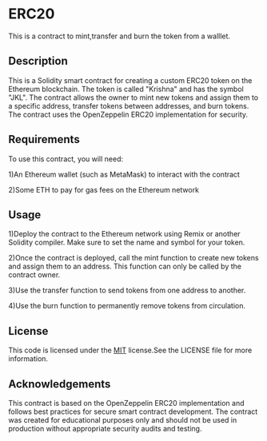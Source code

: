 # ERC20

This is a contract to mint,transfer and burn the token from a walllet.


## Description

This is a Solidity smart contract for creating a custom ERC20 token on the Ethereum blockchain. The token is called "Krishna" and has the symbol "JKL". The contract allows the owner to mint new tokens and assign them to a specific address, transfer tokens between addresses, and burn tokens. The contract uses the OpenZeppelin ERC20 implementation for security.
 

## Requirements

To use this contract, you will need:

1)An Ethereum wallet (such as MetaMask) to interact with the contract

2)Some ETH to pay for gas fees on the Ethereum network
## Usage

1)Deploy the contract to the Ethereum network using Remix or another Solidity compiler. Make sure to set the name and symbol for your token.

2)Once the contract is deployed, call the mint function to create new tokens and assign them to an address. This function can only be called by the contract owner.

3)Use the transfer function to send tokens from one address to another.

4)Use the burn function to permanently remove tokens from circulation.
## License

This code is licensed under the [MIT](https://choosealicense.com/licenses/mit/) license.See the LICENSE file for more information.


## Acknowledgements

This contract is based on the OpenZeppelin ERC20 implementation and follows best practices for secure smart contract development. The contract was created for educational purposes only and should not be used in production without appropriate security audits and testing.
